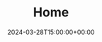 ---
title: "Home"
date: 2024-03-28T15:00:00+00:00
draft: false
layout: "home"
description: "{{ .Title }}"
params:
    author: Dan Hunt
---
